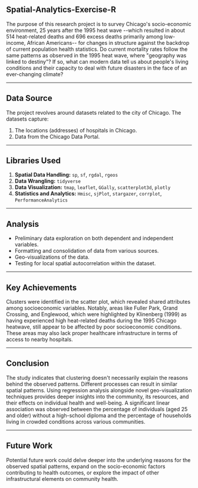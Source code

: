 ## Spatial-Analytics-Exercise-R

The purpose of this research project is to survey Chicago's socio-economic environment, 25 years after the 1995 heat wave --which resulted in about 514 heat-related deaths and 696 excess deaths primarily among low-income, African Americans-- for changes in structure against the backdrop of current population health statistics. Do current mortality rates follow the same patterns as observed in the 1995 heat wave, where "geography was linked to destiny"? If so, what can modern data tell us about people's living conditions and their capacity to deal with future disasters in the face of an ever-changing climate? 

---
## Data Source
The project revolves around datasets related to the city of Chicago. The datasets capture:

1. The locations (addresses) of hospitals in Chicago.
2. Data from the Chicago Data Portal.
---

## Libraries Used
1. **Spatial Data Handling:** `sp`, `sf`, `rgdal`, `rgeos`
2. **Data Wrangling:** `tidyverse`
3. **Data Visualization:** `tmap`, `leaflet`, `GGally`, `scatterplot3d`, `plotly`
4. **Statistics and Analytics:** `Hmisc`, `sjPlot`, `stargazer`, `corrplot`, `PerformanceAnalytics`

---
## Analysis
- Preliminary data exploration on both dependent and independent variables.
- Formatting and consolidation of data from various sources.
- Geo-visualizations of the data.
- Testing for local spatial autocorrelation within the dataset.
---

## Key Achievements
Clusters were identified in the scatter plot, which revealed shared attributes among socioeconomic variables. Notably, areas like Fuller Park, Grand Crossing, and Englewood, which were highlighted by Klinenberg (1999) as having experienced high heat-related deaths during the 1995 Chicago heatwave, still appear to be affected by poor socioeconomic conditions. These areas may also lack proper healthcare infrastructure in terms of access to nearby hospitals.

---

## Conclusion
The study indicates that clustering doesn't necessarily explain the reasons behind the observed patterns. Different processes can result in similar spatial patterns. Using regression analysis alongside novel geo-visualization techniques provides deeper insights into the community, its resources, and their effects on individual health and well-being. A significant linear association was observed between the percentage of individuals (aged 25 and older) without a high-school diploma and the percentage of households living in crowded conditions across various communities.

---

## Future Work
Potential future work could delve deeper into the underlying reasons for the observed spatial patterns, expand on the socio-economic factors contributing to health outcomes, or explore the impact of other infrastructural elements on community health.
